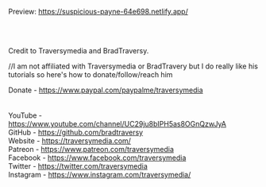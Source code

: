 Preview: https://suspicious-payne-64e698.netlify.app/

<br>
<br>

Credit to Traversymedia and BradTraversy.

//I am not affiliated with Traversymedia or BradTravery but I do really like his tutorials so here's how to donate/follow/reach him

Donate - https://www.paypal.com/paypalme/traversymedia
<br>
<br>
<br>
YouTube - https://www.youtube.com/channel/UC29ju8bIPH5as8OGnQzwJyA
<br>
GitHub - https://github.com/bradtraversy
<br>
Website - https://traversymedia.com/
<br>
Patreon - https://www.patreon.com/traversymedia
<br>
Facebook - https://www.facebook.com/traversymedia
<br>
Twitter - https://twitter.com/traversymedia
<br>
Instagram - https://www.instagram.com/traversymedia/

